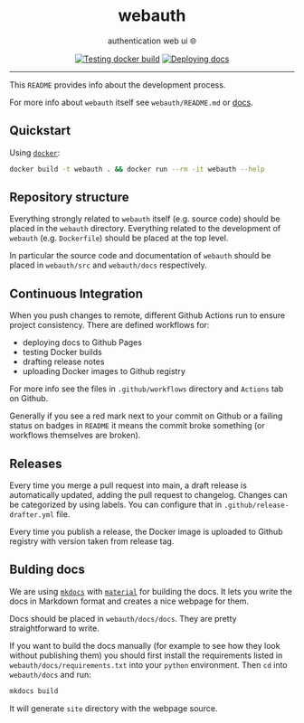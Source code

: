 <h1 align="center">webauth</h1>

<div align="center">

authentication web ui 🌐

[![Testing docker build](https://github.com/radio-aktywne/webauth/actions/workflows/docker-build.yml/badge.svg)](https://github.com/radio-aktywne/webauth/actions/workflows/docker-build.yml)
[![Deploying docs](https://github.com/radio-aktywne/webauth/actions/workflows/docs.yml/badge.svg)](https://github.com/radio-aktywne/webauth/actions/workflows/docs.yml)

</div>

---

This `README` provides info about the development process.

For more info about `webauth` itself see `webauth/README.md`
or [docs](https://radio-aktywne.github.io/webauth).

## Quickstart

Using [`docker`](https://docs.docker.com/get-docker/):

```sh
docker build -t webauth . && docker run --rm -it webauth --help
```

## Repository structure

Everything strongly related to `webauth` itself (e.g. source code) should be
placed in the `webauth` directory. Everything related to the development
of `webauth` (e.g. `Dockerfile`) should be placed at the top level.

In particular the source code and documentation of `webauth` should be placed
in `webauth/src` and `webauth/docs` respectively.

## Continuous Integration

When you push changes to remote, different Github Actions run to ensure project
consistency. There are defined workflows for:

- deploying docs to Github Pages
- testing Docker builds
- drafting release notes
- uploading Docker images to Github registry

For more info see the files in `.github/workflows` directory and `Actions` tab
on Github.

Generally if you see a red mark next to your commit on Github or a failing
status on badges in `README` it means the commit broke something (or workflows
themselves are broken).

## Releases

Every time you merge a pull request into main, a draft release is automatically
updated, adding the pull request to changelog. Changes can be categorized by
using labels. You can configure that in `.github/release-drafter.yml` file.

Every time you publish a release, the Docker image is uploaded to Github
registry with version taken from release tag.

## Bulding docs

We are using [`mkdocs`](https://www.mkdocs.org)
with [`material`](https://squidfunk.github.io/mkdocs-material) for building the
docs. It lets you write the docs in Markdown format and creates a nice webpage
for them.

Docs should be placed in `webauth/docs/docs`. They are pretty straightforward to
write.

If you want to build the docs manually (for example to see how they look without
publishing them)
you should first install the requirements listed
in `webauth/docs/requirements.txt` into your `python` environment. Then `cd`
into `webauth/docs` and run:

```sh
mkdocs build
```

It will generate `site` directory with the webpage source.
